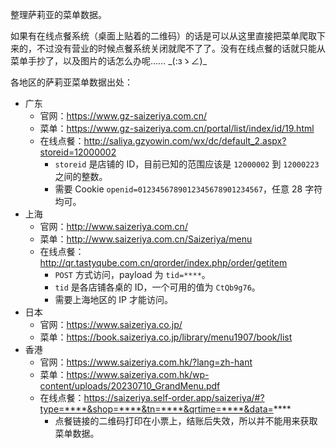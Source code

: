 整理萨莉亚的菜单数据。

如果有在线点餐系统（桌面上贴着的二维码）的话是可以从这里直接把菜单爬取下来的，不过没有营业的时候点餐系统关闭就爬不了了。没有在线点餐的话就只能从菜单手抄了，以及图片的话怎么办呢…… \_(:зゝ∠)\_

各地区的萨莉亚菜单数据出处：

* 广东
    * 官网：https://www.gz-saizeriya.com.cn/
    * 菜单：https://www.gz-saizeriya.com.cn/portal/list/index/id/19.html
    * 在线点餐：http://saliya.gzyowin.com/wx/dc/default_2.aspx?storeid=12000002
        * `storeid` 是店铺的 ID，目前已知的范围应该是 `12000002` 到 `12000223` 之间的整数。
        * 需要 Cookie `openid=0123456789012345678901234567`，任意 28 字符均可。
* 上海
    * 官网：http://www.saizeriya.com.cn/
    * 菜单：http://www.saizeriya.com.cn/Saizeriya/menu
    * 在线点餐：http://qr.tastyqube.com.cn/qrorder/index.php/order/getitem
        * `POST` 方式访问，payload 为 `tid=****`。
        * `tid` 是各店铺各桌的 ID，一个可用的值为 `CtQb9g76`。
        * 需要上海地区的 IP 才能访问。
* 日本
    * 官网：https://www.saizeriya.co.jp/
    * 菜单：https://book.saizeriya.co.jp/library/menu1907/book/list
* 香港
    * 官网：https://www.saizeriya.com.hk/?lang=zh-hant
    * 菜单：https://www.saizeriya.com.hk/wp-content/uploads/20230710_GrandMenu.pdf
    * 在线点餐：https://saizeriya.self-order.app/saizeriya/#?type=****&shop=****&tn=****&qrtime=****&data=****
        * 点餐链接的二维码打印在小票上，结账后失效，所以并不能用来获取菜单数据。
